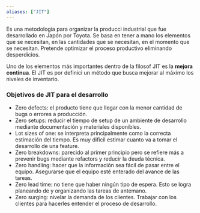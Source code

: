 ```yaml
---
aliases: ["JIT"]
---
```

Es una metodología para organizar la producci industrial que fue desarrollado en Japón por Toyota. Se basa en tener a mano los elementos que se necesitan, en las cantidades que se necesitan, en el momento que se necesitan. Pretende optimizar el proceso productivo eliminando desperdicios.

Uno de los elementos más importantes dentro de la filosof JIT es la **mejora continua**. El JIT es por definici un método que busca mejorar al máximo los niveles de inventario.

### Objetivos de JIT para el desarrollo
- Zero defects: el producto tiene que llegar con la menor cantidad de bugs o errores a producción.
- Zero setups: reducir el tiempo de setup de un ambiente de desarrollo mediante documentación y materiales disponibles.
- Lot sizes of one: se interpreta principalmente como la correcta estimación del tiempo. Es muy dificil estimar cuanto va a tomar el desarrollo de una feature.
- Zero breakdowns: parecido al primer principio pero se refiere más a prevenir bugs mediante refactors y reducir la deuda técnica.
- Zero handling: hacer que la información sea fácil de pasar entre el equipo. Asegurarse que el equipo esté enterado del avance de las tareas.
- Zero lead time: no tiene que haber ningún tipo de espera. Esto se logra planeando de y organizando las tareas de antemano.
- Zero surging: nivelar la demanda de los clientes. Trabajar con los clientes para hacerles entender el proceso de desarrollo.
